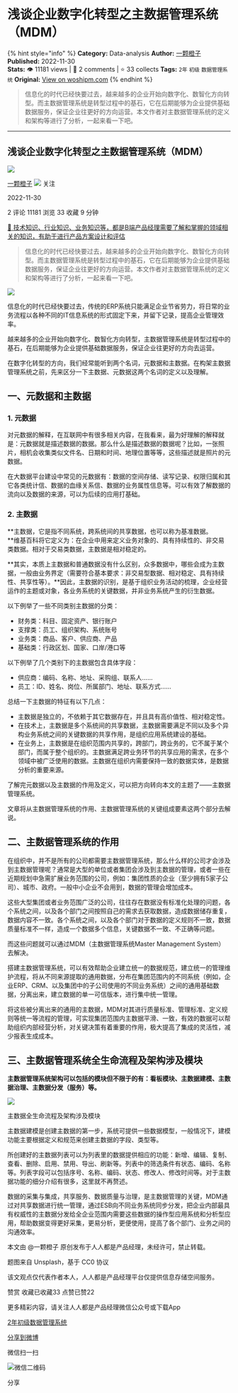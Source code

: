 # 浅谈企业数字化转型之主数据管理系统（MDM）
{% hint style="info" %}
**Category:** Data-analysis
**Author:** [一颗橙子](https://www.woshipm.com/u/1191155)
**Published:** 2022-11-30  
**Stats:** 👁️ 11181 views | 💬 2 comments | ⭐ 33 collects
**Tags:** `2年` `初级` `数据管理系统`
**Original:** [View on woshipm.com](https://www.woshipm.com/data-analysis/5656181.html)
{% endhint %}
> 信息化的时代已经快要过去，越来越多的企业开始向数字化、数智化方向转型。而主数据管理系统是转型过程中的基石，它在后期能够为企业提供基础数据服务，保证企业往更好的方向运营。本文作者对主数据管理系统的定义和架构等进行了分析，一起来看一下吧。

---

## 浅谈企业数字化转型之主数据管理系统（MDM）

[![](https://static.woshipm.com/APP_U_202106_20210625095956_7049.jpeg?imageView2/1/w/72/h/72/q/100)](https://www.woshipm.com/u/1191155)

[一颗橙子](https://www.woshipm.com/u/1191155) ![](https://static.woshipm.com/tag/1101_1@2x.png) 关注

2022-11-30

2 评论 11181 浏览 33 收藏 9 分钟

[🔗 技术知识、行业知识、业务知识等，都是B端产品经理需要了解和掌握的领域相关的知识，有助于进行产品方案设计和评估](https://ke.qidianla.com/courses/bcpm)

> 信息化的时代已经快要过去，越来越多的企业开始向数字化、数智化方向转型。而主数据管理系统是转型过程中的基石，它在后期能够为企业提供基础数据服务，保证企业往更好的方向运营。本文作者对主数据管理系统的定义和架构等进行了分析，一起来看一下吧。

![](https://image.woshipm.com/wp-files/2022/11/rgL1zoUbff1QTeTqL6YJ.png)

信息化的时代已经快要过去，传统的ERP系统只能满足企业节省劳力，将日常的业务流程以各种不同的IT信息系统的形式固定下来，并留下记录，提高企业管理效率。

越来越多的企业开始向数字化、数智化方向转型，主数据管理系统是转型过程中的基石，在后期能够为企业提供基础数据服务，保证企业往更好的方向去运营。

在数字化转型的方向，我们经常能听到两个名词，元数据和主数据。在构架主数据管理系统之前，先来区分一下主数据、元数据这两个名词的定义以及理解。

## 一、元数据和主数据

### 1\. 元数据

对元数据的解释，在互联网中有很多相关内容，在我看来，最为好理解的解释就是：元数据就是描述数据的数据。那么什么是描述数据的数据呢？比如，一张照片，相机会收集类似文件名、日期和时间、地理位置等等，这些描述就是照片的元数据。

在大数据平台建设中常见的元数据有：数据的空间存储、读写记录、权限归属和其它各类统计信、数据的血缘关系信、数据的业务属性信息等。可以有效了解数据的流向以及数据的来源，可以为后续的应用打基础。

### 2\. 主数据

**主数据，它是指不同系统，跨系统间的共享数据，也可以称为基准数据。  
**维基百科将它定义为：在企业中用来定义业务对象的、具有持续性的、非交易类数据。相对于交易类数据，主数据是相对稳定的。

**其实，本质上主数据和普通数据没有什么区别，众多数据中，哪些会成为主数据，一般由业务界定（需要符合基本要求：非交易型数据、相对稳定、具有持续性、共享性等）。**因此，主数据的识别，是基于组织业务活动的梳理，企业经营运作的主题或对象，各业务系统的关键数据，并非业务系统产生的衍生数据。

以下例举了一些不同类别主数据的分类：

*   财务类：科目、固定资产、银行账户
*   支撑类：员工、组织架构、系统账号
*   业务类：商品、客户、供应商、产品
*   基础类：行政区划、国家、口岸/港口等

以下例举了几个类别下的主数据包含具体字段：

*   供应商：编码、名称、地址、采购组、联系人……
*   员工：ID、姓名、岗位、所属部门、地址、联系方式……

总结一下主数据的特征有以下几点：

*   主数据是独立的，不依赖于其它数据存在，并且具有高价值性、相对稳定性。
*   在技术上，主数据是多个系统间的共享数据，主数据需要满足不同以及多个异构业务系统之间的关键数据的共享作用，是组织应用系统建设的基础。
*   在业务上，主数据是在组织范围内共享的，跨部门，跨业务的，它不属于某个部门，而属于整个组织的。主数据满足跨业务环节的共享应用的需求，在多个领域中被广泛使用的数据。主数据在组织内需要保持一致的数据实体，是数据分析的重要来源。

了解完元数据以及主数据的作用及定义，可以把方向转向本文的主题了——主数据管理系统。

文章将从主数据管理系统的作用、主数据管理系统的关键组成要素这两个部分去解说。

## 二、主数据管理系统的作用

在组织中，并不是所有的公司都需要主数据管理系统，那么什么样的公司才会涉及到主数据管理呢？通常是大型的单位或者集团会涉及到主数据的管理，或者一些在近期规划中急需扩展业务范围的公司，例如：集团性质的企业（至少拥有5家子公司）、城市、政府。一般中小企业不会用到，数据的管理会增加成本。

这些大型集团或者业务范围广泛的公司，往往存在数据没有标准化处理的问题，各个系统之间，以及各个部门之间按照自己的需求去获取数据，造成数据储存重复，数据内容不一致。各个系统之间，以及各个部门对于数据的定义规则不一致，数据质量标准不一样，造成一个数据多个信息，关键数据不一致、不正确等问题。

而这些问题就可以通过MDM（主数据管理系统Master Management System）去解决。

搭建主数据管理系统，可以有效帮助企业建立统一的数据规范，建立统一的管理维护流程，将从不同来源提取的通用数据，分布在集团范围内的不同系统（例如，企业ERP、CRM、以及集团中的子公司使用的不同业务系统）之间的通用基础数据，分离出来，建立数据的单一可信版本，进行集中统一管理。

将这些被分离出来的通用的主数据，MDM对其进行质量标准、管理标准、定义规则等统一等流程的管理，可实现集团范围内主数据平滑、一致，有效的数据可以帮助组织内部经营分析，对关键决策有着重要的作用，极大提高了集成的灵活性，减少报表生成成本。

## 三、主数据管理系统全生命流程及架构涉及模块

**主数据管理系统架构可以包括的模块但不限于的有：看板模块、主数据建模、主数据治理、主数据分发（服务）等。**

![](https://image.woshipm.com/wp-files/2022/11/zMqvnLSeuUfCEerQyVxU.png)

主数据全生命流程及架构涉及模块

主数据建模是创建主数据的第一步，系统可提供一些数据模型，一般情况下，建模功能主要根据定义和规范来创建主数据的字段、类型等。

所创建好的主数据列表可以为列表里的数据提供相应的功能：新增、编辑、复制、查看、删除、启用、禁用、导出、刷新等。列表中的筛选条件有状态、编码、名称等。列表字段可以包括序号、名称、编码、状态、修改人、修改时间等。对于主数据功能的细分介绍有很多，这里就不再赘述。

数据的采集与集成，共享服务、数据质量与治理，是主数据管理的关键，MDM通过对共享数据进行统一管理，通过ESB向不同业务系统同步分发，把企业内部最具有权威性的主数据分发给全企业范围内需要这些数据的操作型应用系统和分析型应用，帮助数据变得更好采集，更易分析，更便使用，提高了各个部门、业务之间的沟通效率。

本文由 @一颗橙子 原创发布于人人都是产品经理，未经许可，禁止转载。

题图来自 Unsplash，基于 CC0 协议

该文观点仅代表作者本人，人人都是产品经理平台仅提供信息存储空间服务。

赞赏 收藏已收藏33 点赞已赞22

更多精彩内容，请关注人人都是产品经理微信公众号或下载App

[2年](https://www.woshipm.com/tag/2%e5%b9%b4)[初级](https://www.woshipm.com/tag/%e5%88%9d%e7%ba%a7)[数据管理系统](https://www.woshipm.com/tag/%e6%95%b0%e6%8d%ae%e7%ae%a1%e7%90%86%e7%b3%bb%e7%bb%9f)

[分享到微博](https://service.weibo.com/share/share.php?appkey=2775287854&title=浅谈企业数字化转型之主数据管理系统（MDM）&url=https://www.woshipm.com/data-analysis/5656181.html&pic=https://image.woshipm.com/wp-files/2022/11/rgL1zoUbff1QTeTqL6YJ.png)

微信扫一扫

![微信二维码](https://api.pwmqr.com/qrcode/create/?url=https://www.woshipm.com/data-analysis/5656181.html)

分享